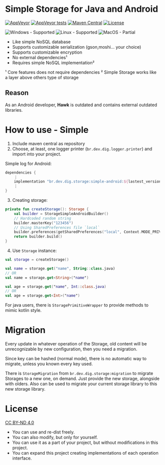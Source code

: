 Simple Storage for Java and Android
==================================
[![AppVeyor](https://img.shields.io/appveyor/build/DIG-/simple-storage/main?logo=appveyor&logoColor=dddddd)](https://ci.appveyor.com/project/DIG-/simple-storage/branch/main)
[![AppVeyor tests](https://img.shields.io/appveyor/tests/DIG-/simple-storage/main?logo=appveyor&logoColor=dddddd)](https://ci.appveyor.com/project/DIG-/simple-storage/branch/main)
[![Maven Central](https://img.shields.io/maven-central/v/br.dev.dig.storage/core?label=maven)](https://search.maven.org/search?q=g:br.dev.dig.storage*)
[![License](https://img.shields.io/static/v1?label=license&message=CC%20BY-ND%204.0&color=blue)](https://creativecommons.org/licenses/by-nd/4.0/)

![Windows - Supported](https://img.shields.io/badge/windows-supported-success?logo=windows&logoColor=dddddd)
![Linux - Supported](https://img.shields.io/badge/linux-supported-success?logo=linux&logoColor=dddddd)
![MacOS - Partial](https://img.shields.io/badge/macos-partial-orange?logo=apple&logoColor=dddddd)

- Like simple NoSQL database
- Supports customizable serialization (gson,moshi... your choice)
- Supports customizable encryption
- No external dependencies¹
- Requires simple NoSQL implementation²

 ¹ Core features does not require dependencies
 ² Simple Storage works like a layer above others type of storage

Reason
------
As an Android developer, **Hawk** is outdated and contains external outdated libraries.

How to use - Simple
===================
1. Include maven central as repository
2. Choose, at least, one logger printer (`br.dev.dig.logger.printer`) and import into your project.

Simple log for Android:
```groovy
dependencies {
    ⋮
    implementation "br.dev.dig.storage:simple-android:${lastest_version}"
    ⋮
}

```
3. Creating storage:
```kotlin
private fun createStorage(): Storage {
    val builder = StorageSimpleAndroidBuilder()
    // Hardcoded random string
    builder.masterKey("123456") 
    // Using SharedPreferences file `local`
    builder.preferences(getSharedPreferences("local", Context.MODE_PRIVATE))
    return builder.build()
}
```
4. Use `Storage` instance:
```kotlin
val storage = createStorage()

val name = storage.get("name", String::class.java)
// OR
val name = storage.get<String>("name")

val age = storage.get("name", Int::class.java)
// OR
val age = storage.get<Int>("name")
```

For java users, there is `StoragePrimitiveWrapper` to provide methods to mimic kotlin style.

Migration
=========
Every update in whatever operation of the Storage, old content will be unrecognizable by new configuration, then you need a migration.

Since key can be hashed (normal mode), there is no automatic way to migrate, unless you known every key used.

There is `StorageMigration` from `br.dev.dig.storage:migration` to migrate Storages to a new one, on demand. Just provide the new storage, alongside with olders. Also can be used to migrate your current storage library to this new storage library.

License
=======
[CC BY-ND 4.0](https://creativecommons.org/licenses/by-nd/4.0/)
- You can use and re-dist freely.
- You can also modify, but only for yourself.
- You can use it as a part of your project, but without modifications in this project.
- You can expand this project creating implementations of each operation interface.